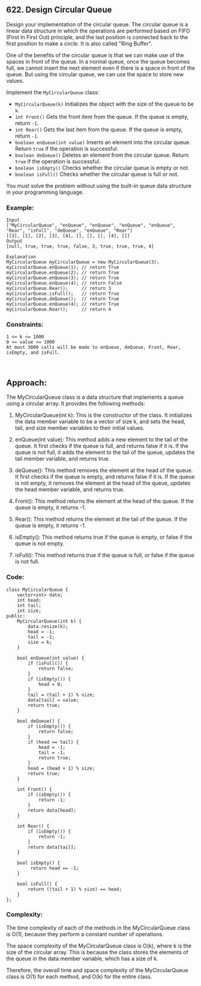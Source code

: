 ## 622. Design Circular Queue  

Design your implementation of the circular queue. The circular queue is a linear data structure in which the operations 
are performed based on FIFO (First In First Out) principle, and the last position is connected back to the first position 
to make a circle. It is also called "Ring Buffer".  

One of the benefits of the circular queue is that we can make use of the spaces in front of the queue. In a normal queue, 
once the queue becomes full, we cannot insert the next element even if there is a space in front of the queue. But using 
the circular queue, we can use the space to store new values.  
  
Implement the ```MyCircularQueue``` class:  
  
* ```MyCircularQueue(k)``` Initializes the object with the size of the queue to be ```k```.  
* ```int Front()``` Gets the front item from the queue. If the queue is empty, return ```-1```.  
* ```int Rear()``` Gets the last item from the queue. If the queue is empty, return ```-1```.  
* ```boolean enQueue(int value)``` Inserts an element into the circular queue. Return ```true``` if the operation is successful.  
* ```boolean deQueue()``` Deletes an element from the circular queue. Return ```true``` if the operation is successful.  
* ```boolean isEmpty()``` Checks whether the circular queue is empty or not.  
* ```boolean isFull()``` Checks whether the circular queue is full or not.  

You must solve the problem without using the built-in queue data structure in your programming language.  
  
  
 
### Example:  
```
Input
["MyCircularQueue", "enQueue", "enQueue", "enQueue", "enQueue", "Rear", "isFull", "deQueue", "enQueue", "Rear"]
[[3], [1], [2], [3], [4], [], [], [], [4], []]
Output
[null, true, true, true, false, 3, true, true, true, 4]

Explanation
MyCircularQueue myCircularQueue = new MyCircularQueue(3);
myCircularQueue.enQueue(1); // return True
myCircularQueue.enQueue(2); // return True
myCircularQueue.enQueue(3); // return True
myCircularQueue.enQueue(4); // return False
myCircularQueue.Rear();     // return 3
myCircularQueue.isFull();   // return True
myCircularQueue.deQueue();  // return True
myCircularQueue.enQueue(4); // return True
myCircularQueue.Rear();     // return 4
```  
  
### Constraints:  
```
1 <= k <= 1000
0 <= value <= 1000
At most 3000 calls will be made to enQueue, deQueue, Front, Rear, isEmpty, and isFull.
```  
<br>  

## Approach:  

The MyCircularQueue class is a data structure that implements a queue using a circular array. It provides the following methods:

1. MyCircularQueue(int k): This is the constructor of the class. It initializes the data member variable to be a vector of size k, and sets the head, tail, and size member variables to their initial values.

2. enQueue(int value): This method adds a new element to the tail of the queue. It first checks if the queue is full, and returns false if it is. If the queue is not full, it adds the element to the tail of the queue, updates the tail member variable, and returns true.

3. deQueue(): This method removes the element at the head of the queue. It first checks if the queue is empty, and returns false if it is. If the queue is not empty, it removes the element at the head of the queue, updates the head member variable, and returns true.

4. Front(): This method returns the element at the head of the queue. If the queue is empty, it returns -1.

5. Rear(): This method returns the element at the tail of the queue. If the queue is empty, it returns -1.

6. isEmpty(): This method returns true if the queue is empty, or false if the queue is not empty.

7. isFull(): This method returns true if the queue is full, or false if the queue is not full.  
  
  
### Code:  
```
class MyCircularQueue {
    vector<int> data;
    int head;
    int tail;
    int size;
public:
    MyCircularQueue(int k) {
        data.resize(k);
        head = -1;
        tail = -1;
        size = k;
    }
    
    bool enQueue(int value) {
        if (isFull()) {
            return false;
        }
        if (isEmpty()) {
            head = 0;
        }
        tail = (tail + 1) % size;
        data[tail] = value;
        return true;
    }
    
    bool deQueue() {
        if (isEmpty()) {
            return false;
        }
        if (head == tail) {
            head = -1;
            tail = -1;
            return true;
        }
        head = (head + 1) % size;
        return true;
    }
    
    int Front() {
        if (isEmpty()) {
            return -1;
        }
        return data[head];
    }
    
    int Rear() {
        if (isEmpty()) {
            return -1;
        }
        return data[tail];
    }
    
    bool isEmpty() {
         return head == -1;
    }
    
    bool isFull() {
        return ((tail + 1) % size) == head;
    }
};
```  
  
  
### Complexity:  

The time complexity of each of the methods in the MyCircularQueue class is O(1), because they perform a constant number of operations.  

The space complexity of the MyCircularQueue class is O(k), where k is the size of the circular array. This is because the class stores 
the elements of the queue in the data member variable, which has a size of k.  
  
Therefore, the overall time and space complexity of the MyCircularQueue class is O(1) for each method, and O(k) for the entire class.  
